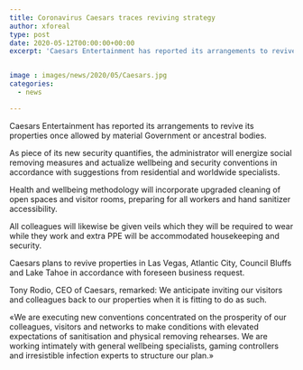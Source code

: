 ```yaml
---
title: Coronavirus Caesars traces reviving strategy
author: xforeal 
type: post
date: 2020-05-12T00:00:00+00:00
excerpt: 'Caesars Entertainment has reported its arrangements to revive its properties once allowed by pertinent Government or innate bodies '


image : images/news/2020/05/Caesars.jpg
categories:
  - news

---
```

Caesars Entertainment has reported its arrangements to revive its properties once allowed by material Government or ancestral bodies. 

As piece of its new security quantifies, the administrator will energize social removing measures and actualize wellbeing and security conventions in accordance with suggestions from residential and worldwide specialists. 

Health and wellbeing methodology will incorporate upgraded cleaning of open spaces and visitor rooms, preparing for all workers and hand sanitizer accessibility. 

All colleagues will likewise be given veils which they will be required to wear while they work and extra PPE will be accommodated housekeeping and security. 

Caesars plans to revive properties in Las Vegas, Atlantic City, Council Bluffs and Lake Tahoe in accordance with foreseen business request. 

Tony Rodio, CEO of Caesars, remarked: We anticipate inviting our visitors and colleagues back to our properties when it is fitting to do as such. 

&#171;We are executing new conventions concentrated on the prosperity of our colleagues, visitors and networks to make conditions with elevated expectations of sanitisation and physical removing rehearses. We are working intimately with general wellbeing specialists, gaming controllers and irresistible infection experts to structure our plan.&#187;